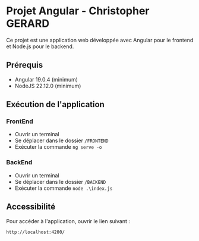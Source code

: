 # Projet Angular - Christopher GERARD

Ce projet est une application web développée avec Angular pour le frontend et Node.js pour le backend.

## Prérequis

- Angular 19.0.4 (minimum)
- NodeJS 22.12.0 (minimum)

## Exécution de l'application

### FrontEnd

- Ouvrir un terminal
- Se déplacer dans le dossier `/FRONTEND`
- Exécuter la commande `ng serve -o`

### BackEnd

- Ouvrir un terminal
- Se déplacer dans le dossier `/BACKEND`
- Exécuter la commande `node .\index.js`

## Accessibilité

Pour accéder à l'application, ouvrir le lien suivant :

``` TEXT
http://localhost:4200/
```